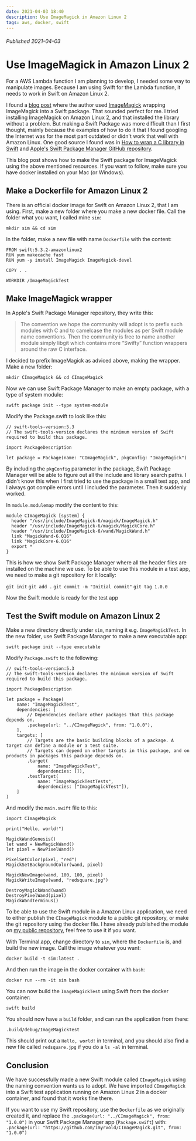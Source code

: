 ```yaml
---
date: 2021-04-03 18:40
description: Use ImageMagick in Amazon Linux 2
tags: aws, docker, swift
---
```

###### Published 2021-04-03
# Use ImageMagick in Amazon Linux 2

For a AWS Lambda function I am planning to develop, I needed some way to manipulate images. Because I am using Swift for the Lambda function, it needs to work in Swift on Amazon Linux 2.

I found a [blog post](https://mikemikina.com/blog/watermarking-photos-with-imagemagick-vapor-3-and-swift-on-macos-and-linux/) where the author used [ImageMagick](https://imagemagick.org/index.php) wrapping ImageMagick into a Swift package. That sounded perfect for me.  I tried installing ImageMagick on Amazon Linux 2, and that installed the library without a problem. But making a Swift Package was more difficult than I first thought, mainly because the examples of how to do it that I found googling the Internet was for the most part outdated or didn't work that well with Amazon Linux. One good source I found was in [How to wrap a C library in Swift](https://www.hackingwithswift.com/articles/87/how-to-wrap-a-c-library-in-swift) and [Apple's Swift Package Manager GitHub repository](https://github.com/apple/swift-package-manager/blob/main/Documentation/Usage.md#c-language-targets).

This blog post shows how to make the Swift package for ImageMagick using the above mentioned resources. If you want to follow, make sure you have docker installed on your Mac (or Windows).

## Make a Dockerfile for Amazon Linux 2

There is an official docker image for Swift on Amazon Linux 2, that I am using. First, make a new folder where you make a new docker file. Call the folder what you want, I called mine `sim`:

`mkdir sim && cd sim`

In the folder, make a new file with name `Dockerfile` with the content:

```
FROM swift:5.3.2-amazonlinux2
RUN yum makecache fast
RUN yum -y install ImageMagick ImageMagick-devel

COPY . .

WORKDIR /ImageMagickTest
```

## Make ImageMagick wrapper

In Apple's Swift Package Manager repository, they write this:

> The convention we hope the community will adopt is to prefix such modules with C and to camelcase the modules as per Swift module name conventions. Then the community is free to name another module simply libgit which contains more “Swifty” function wrappers around the raw C interface.

I decided to prefix ImageMagick as adviced above, making the wrapper. Make a new folder:

`mkdir CImageMagick && cd CImageMagick`

Now we can use Swift Package Manager to make an empty package, with a type of system module:

`swift package init --type system-module`

Modify the Package.swift to look like this:

```
// swift-tools-version:5.3
// The swift-tools-version declares the minimum version of Swift required to build this package.

import PackageDescription

let package = Package(name: "CImageMagick", pkgConfig: "ImageMagick")
```

By including the `pkgConfig` parameter in the package, Swift Package Manager will be able to figure out all the include and library search paths. I didn't know this when I first tried to use the package in a small test app, and I always got compile errors until I included the parameter. Then it suddenly worked.

In `module.modulemap` modify the content to this:

```
module CImageMagick [system] {
  header "/usr/include/ImageMagick-6/magick/ImageMagick.h"
  header "/usr/include/ImageMagick-6/magick/MagickCore.h"
  header "/usr/include/ImageMagick-6/wand/MagickWand.h"
  link "MagickWand-6.Q16"
  link "MagickCore-6.Q16"
  export *
}
```

This is how we show Swift Package Manager where all the header files are installed on the machine we use.
To be able to use this module in a test app, we need to make a git repository for it locally:

`git init`
`git add .`
`git commit -m "Initial commit"`
`git tag 1.0.0`

Now the Swift module is ready for the test app

## Test the Swift module on Amazon Linux 2

Make a new directory directly under `sim`, naming it e.g. `ImageMagickTest`. In the new folder, use Swift Package Manager to make a new executable app:

`swift package init --type executable`

Modify `Package.swift` to the following:

```
// swift-tools-version:5.3
// The swift-tools-version declares the minimum version of Swift required to build this package.

import PackageDescription

let package = Package(
    name: "ImageMagickTest",
    dependencies: [
        // Dependencies declare other packages that this package depends on.
        .package(url: "../CImageMagick", from: "1.0.0"),
    ],
    targets: [
        // Targets are the basic building blocks of a package. A target can define a module or a test suite.
        // Targets can depend on other targets in this package, and on products in packages this package depends on.
        .target(
            name: "ImageMagickTest",
            dependencies: []),
        .testTarget(
            name: "ImageMagickTestTests",
            dependencies: ["ImageMagickTest"]),
    ]
)
```

And modify the `main.swift` file to this:

```
import CImageMagick

print("Hello, world!")

MagickWandGenesis()
let wand = NewMagickWand()
let pixel = NewPixelWand()

PixelSetColor(pixel, "red")
MagickSetBackgroundColor(wand, pixel)

MagickNewImage(wand, 100, 100, pixel)
MagickWriteImage(wand, "redsquare.jpg")

DestroyMagickWand(wand)
DestroyPixelWand(pixel)
MagickWandTerminus()
```

To be able to use the Swift module in a Amazon Linux application, we need to either publish the `CImageMagick` module to a public git repository, or make the git repository using the docker file. I have already published the module on [my public repository](https://github.com/imyrvold/CImageMagick.git), feel free to use it if you want.


With Terminal.app, change directory to `sim`, where the `Dockerfile` is, and build the new image. Call the image whatever you want:

`docker build -t sim:latest .`

And then run the image in the docker container with `bash`:

`docker run --rm -it sim bash`

You can now build the `ImageMagickTest` using Swift from the docker container:

`swift build`

You should now have a `build` folder, and can run the application from there:

`.build/debug/ImageMagickTest`

This should print out a `Hello, world!` in terminal, and you should also find a new file called `redsquare.jpg` if you do a `ls -al` in terminal.

## Conclusion

We have successfully made a new Swift module called `CImageMagick` using the naming convention wants us to adopt. We have imported `CImageMagick` into a Swift test application running on Amazon Linux 2 in a docker container, and found that it works fine there.

If you want to use my Swift repository, use the `Dockerfile` as we originally created it, and replace the `.package(url: "../CImageMagick", from: "1.0.0")` in your Swift Package Manager app (`Package.swift`) with:
`.package(url: "https://github.com/imyrvold/CImageMagick.git", from: "1.0.0")`


